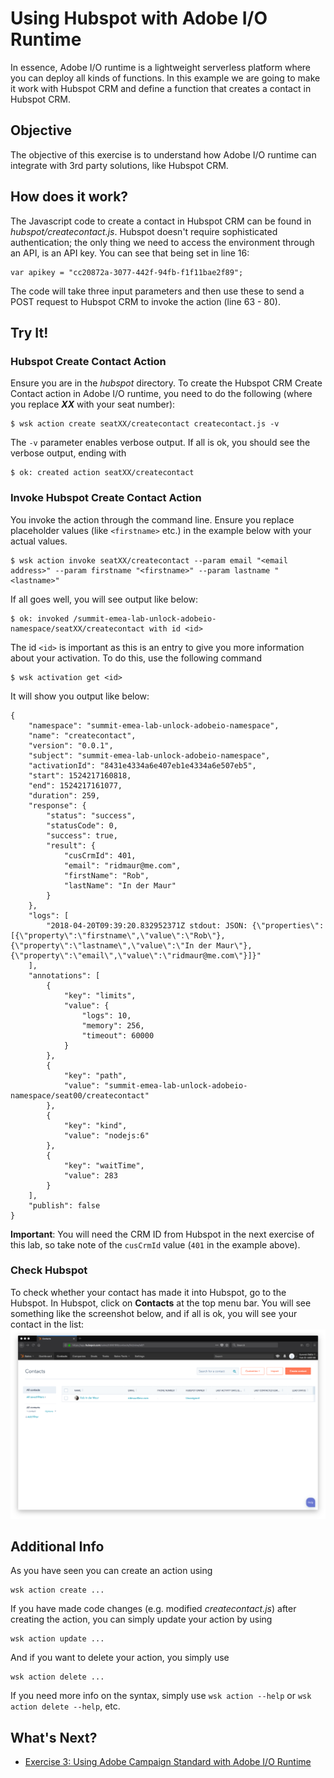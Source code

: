 # Using Hubspot with Adobe I/O Runtime
In essence, Adobe I/O runtime is a lightweight serverless platform where you can deploy all kinds of functions. In this example we are going to make it work with Hubspot CRM and define a function that creates a contact in Hubspot CRM.

## Objective
The objective of this exercise is to understand how Adobe I/O runtime can integrate with 3rd party solutions, like Hubspot CRM.

## How does it work?
The Javascript code to create a contact in Hubspot CRM can be found in *hubspot/createcontact.js*.
Hubspot doesn't require sophisticated authentication; the only thing we need to access the environment through an API, is an API key. You can see that being set in line 16:
````
var apikey = "cc20872a-3077-442f-94fb-f1f11bae2f89";
````
The code will take three input parameters and then use these to send a POST request to Hubspot CRM to invoke the action (line 63 - 80).

## Try It!
### Hubspot Create Contact Action
Ensure you are in the *hubspot* directory. To create the Hubspot CRM Create Contact action in Adobe I/O runtime, you need to do the following (where you replace **_XX_** with your seat number):
```
$ wsk action create seatXX/createcontact createcontact.js -v
```
The `-v` parameter enables verbose output.
If all is ok, you should see the verbose output, ending with
```
$ ok: created action seatXX/createcontact
```

### Invoke Hubspot Create Contact Action
You invoke the action through the command line. Ensure you replace placeholder values (like `<firstname>` etc.) in the example below with your actual values.

```
$ wsk action invoke seatXX/createcontact --param email "<email address>" --param firstname "<firstname>" --param lastname "<lastname>"
```
If all goes well, you will see output like below:
```
$ ok: invoked /summit-emea-lab-unlock-adobeio-namespace/seatXX/createcontact with id <id>
```
The id `<id>` is important as this is an entry to give you more information about your activation. To do this, use the following command
```
$ wsk activation get <id>
```
It will show you output like below:
```
{
    "namespace": "summit-emea-lab-unlock-adobeio-namespace",
    "name": "createcontact",
    "version": "0.0.1",
    "subject": "summit-emea-lab-unlock-adobeio-namespace",
    "activationId": "8431e4334a6e407eb1e4334a6e507eb5",
    "start": 1524217160818,
    "end": 1524217161077,
    "duration": 259,
    "response": {
        "status": "success",
        "statusCode": 0,
        "success": true,
        "result": {
            "cusCrmId": 401,
            "email": "ridmaur@me.com",
            "firstName": "Rob",
            "lastName": "In der Maur"
        }
    },
    "logs": [
        "2018-04-20T09:39:20.832952371Z stdout: JSON: {\"properties\":[{\"property\":\"firstname\",\"value\":\"Rob\"},{\"property\":\"lastname\",\"value\":\"In der Maur\"},{\"property\":\"email\",\"value\":\"ridmaur@me.com\"}]}"
    ],
    "annotations": [
        {
            "key": "limits",
            "value": {
                "logs": 10,
                "memory": 256,
                "timeout": 60000
            }
        },
        {
            "key": "path",
            "value": "summit-emea-lab-unlock-adobeio-namespace/seat00/createcontact"
        },
        {
            "key": "kind",
            "value": "nodejs:6"
        },
        {
            "key": "waitTime",
            "value": 283
        }
    ],
    "publish": false
}
```
**Important**: You will need the CRM ID from Hubspot in the next exercise of this lab, so take note of the `cusCrmId` value (`401` in the example above).


### Check Hubspot
To check whether your contact has made it into Hubspot, go to the Hubspot. In Hubspot, click on **Contacts** at the top menu bar. You will see something like the screenshot below, and if all is ok, you will see your contact in the list:
![Hubspot Contacts](../images/hubspotcontact.png)

## Additional Info
As you have seen you can create an action using 
```
wsk action create ...
```
If you have made code changes (e.g. modified *createcontact.js*) after creating the action, you can simply update your action by using
```
wsk action update ...
```
And if you want to delete your action, you simply use
```
wsk action delete ...
```
If you need more info on the syntax, simply use `wsk action --help` or `wsk action delete --help`, etc.

## What's Next?
* [Exercise 3: Using Adobe Campaign Standard with Adobe I/O Runtime](../acs/)




